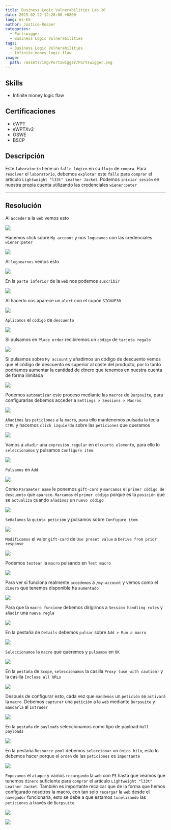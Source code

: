 ```yaml
---
title: Business Logic Vulnerabilities Lab 10
date: 2025-02-22 12:28:00 +0800
lang: es-ES
author: Justice-Reaper
categories:
  - Portswigger
  - Business Logic Vulnerabilities
tags:
  - Business Logic Vulnerabilities
  - Infinite money logic flaw
image:
  path: /assets/img/Portswigger/Portswigger.png
---
```


## Skills

- Infinite money logic flaw

## Certificaciones

- eWPT
- eWPTXv2
- OSWE
- BSCP
  
## Descripción

Este `laboratorio` tiene un `fallo lógico` en su `flujo` de `compra`. Para `resolver` el `laboratorio`, debemos `explotar` este `fallo` para `comprar` el artículo `Lightweight "l33t" Leather Jacket`. Podemos `iniciar sesión` en nuestra propia cuenta utilizando las credenciales `wiener:peter`

---

## Resolución

Al `acceder` a la `web` vemos esto

![](/assets/img/Business-Logic-Vulnerabilities-Lab-10/image_1.png)

Hacemos click sobre `My account` y nos `logueamos` con las credenciales `wiener:peter`

![](/assets/img/Business-Logic-Vulnerabilities-Lab-10/image_2.png)

Al `loguearnos` vemos esto

![](/assets/img/Business-Logic-Vulnerabilities-Lab-10/image_3.png)

En la `parte inferior` de la `web` nos podemos `suscribir`

![](/assets/img/Business-Logic-Vulnerabilities-Lab-10/image_4.png)

Al hacerlo nos aparece un `alert` con el cupón `SIGNUP30`

![](/assets/img/Business-Logic-Vulnerabilities-Lab-10/image_5.png)

`Aplicamos` el `código` de `descuento`

![](/assets/img/Business-Logic-Vulnerabilities-Lab-10/image_6.png)

Si pulsamos en `Place order` recibiremos un `código` de `tarjeta regalo`

![](/assets/img/Business-Logic-Vulnerabilities-Lab-10/image_7.png)

Si pulsamos sobre `My account` y añadimos un código de descuento vemos que el código de descuento es superior al coste del producto, por lo tanto podríamos aumentar la cantidad de dinero que tenemos en nuestra cuenta de forma ilimitada

![](/assets/img/Business-Logic-Vulnerabilities-Lab-10/image_8.png)

Podemos `automatizar` este proceso mediante las `macros` de `Burpsuite`, para configurarlas debemos acceder a `Settings > Sessions > Macros`

![](/assets/img/Business-Logic-Vulnerabilities-Lab-10/image_9.png)

`Añadimos` las `peticiones` a la `macro`, para ello mantenemos pulsada la tecla `CTRL` y hacemos `click izquierdo` sobre las `peticiones` que queramos

![](/assets/img/Business-Logic-Vulnerabilities-Lab-10/image_10.png)

Vamos a `añadir` una `expresión regular` en el `cuarto elemento`, para ello lo `seleccionamos` y pulsamos `Configure item`

![](/assets/img/Business-Logic-Vulnerabilities-Lab-10/image_11.png)

`Pulsamos` en `Add`

![](/assets/img/Business-Logic-Vulnerabilities-Lab-10/image_12.png)

Como `Parameter name` le ponemos `gift-card` y `marcamos` el `primer código de descuento` que `aparece`. `Marcamos` el `primer código` porque es la `posición` que se `actualiza` cuando `añadimos` un `nuevo código`

![](/assets/img/Business-Logic-Vulnerabilities-Lab-10/image_13.png)

`Señalamos` la `quinta petición` y pulsamos sobre `Configure item`

![](/assets/img/Business-Logic-Vulnerabilities-Lab-10/image_14.png)

`Modificamos` el valor `gift-card` de `Use preset value` a `Derive from prior response`

![](/assets/img/Business-Logic-Vulnerabilities-Lab-10/image_15.png)

Podemos `testear` la `macro` pulsando en `Test macro`

![](/assets/img/Business-Logic-Vulnerabilities-Lab-10/image_16.png)

Para ver si funciona realmente `accedemos` a `/my-account` y vemos como el `dinero` que tenemos disponible ha `aumentado`

![](/assets/img/Business-Logic-Vulnerabilities-Lab-10/image_17.png)

Para que la `macro funcione` debemos dirigirnos a `Session handling rules` y `añadir` una `nueva regla`

![](/assets/img/Business-Logic-Vulnerabilities-Lab-10/image_18.png)

En la pestaña de `Details` debemos `pulsar` sobre `Add > Run a macro`

![](/assets/img/Business-Logic-Vulnerabilities-Lab-10/image_19.png)

`Seleccionamos` la `macro` que queremos y `pulsamos` en `OK`

![](/assets/img/Business-Logic-Vulnerabilities-Lab-10/image_20.png)

En la `pestaña` de `Scope`, `seleccionamos` la casilla `Proxy (use with caution)` y la casilla `Incluse all URLs`

![](/assets/img/Business-Logic-Vulnerabilities-Lab-10/image_21.png)

Después de configurar esto, cada vez que `mandemos` un `petición` se `activará` la `macro`. Debemos `capturar` una `petición` a la `web` mediante `Burpsuite` y `mandarla` al `Intruder`

![](/assets/img/Business-Logic-Vulnerabilities-Lab-10/image_22.png)

En la `pestaña` de `payloads` seleccionamos como tipo de payload `Null payloads`

![](/assets/img/Business-Logic-Vulnerabilities-Lab-10/image_23.png)

En la pestaña `Resource pool` debemos `seleccionar` un `único hilo`, esto lo debemos hacer porque el `orden` de las `peticiones` es `importante`

![](/assets/img/Business-Logic-Vulnerabilities-Lab-10/image_24.png)

`Empezamos` el `ataque` y vamos `recargando` la `web` con `F5` hasta que veamos que tenemos `dinero` suficiente para `comprar` el artículo `Lightweight "l33t" Leather Jacket`. También es importante recalcar que de la forma que hemos configurado nosotros la macro, con tan solo `recargar` la `web` desde el `navegador` funcionaría, esto se debe a que estamos `tunelizando` las `peticiones` a través de `Burpsuite`

![](/assets/img/Business-Logic-Vulnerabilities-Lab-10/image_25.png)

![](/assets/img/Business-Logic-Vulnerabilities-Lab-10/image_26.png)
